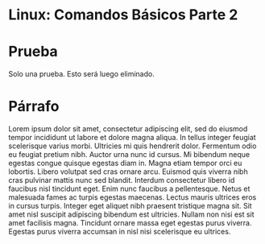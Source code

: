 # Linux: Comandos Básicos Parte 2

# Prueba

Solo una prueba. Esto será luego eliminado.

# Párrafo

Lorem ipsum dolor sit amet, consectetur adipiscing elit, sed do eiusmod tempor incididunt ut labore et dolore magna aliqua. In tellus integer feugiat scelerisque varius morbi. Ultricies mi quis hendrerit dolor. Fermentum odio eu feugiat pretium nibh. Auctor urna nunc id cursus. Mi bibendum neque egestas congue quisque egestas diam in. Magna etiam tempor orci eu lobortis. Libero volutpat sed cras ornare arcu. Euismod quis viverra nibh cras pulvinar mattis nunc sed blandit. Interdum consectetur libero id faucibus nisl tincidunt eget. Enim nunc faucibus a pellentesque. Netus et malesuada fames ac turpis egestas maecenas. Lectus mauris ultrices eros in cursus turpis. Integer eget aliquet nibh praesent tristique magna sit. Sit amet nisl suscipit adipiscing bibendum est ultricies. Nullam non nisi est sit amet facilisis magna. Tincidunt ornare massa eget egestas purus viverra. Egestas purus viverra accumsan in nisl nisi scelerisque eu ultrices.